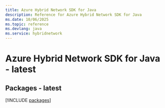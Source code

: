 ```yaml
---
title: Azure Hybrid Network SDK for Java
description: Reference for Azure Hybrid Network SDK for Java
ms.date: 10/06/2025
ms.topic: reference
ms.devlang: java
ms.service: hybridnetwork
---
```

# Azure Hybrid Network SDK for Java - latest
## Packages - latest
[!INCLUDE [packages](hybrid-network-index.md)]